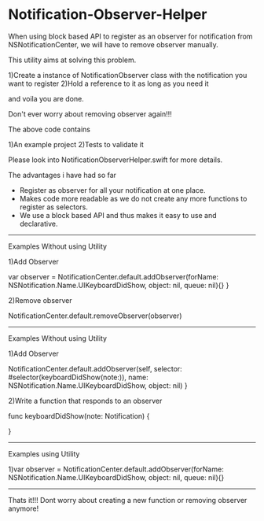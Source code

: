 # Notification-Observer-Helper
When using block based API to register as an observer for notification from NSNotificationCenter, we will have to remove observer manually. 

This utility aims at solving this problem. 

1)Create a instance of NotificationObserver class with the notification you want to register
2)Hold a reference to it as long as you need it

and voila you are done.

Don't ever worry about removing observer again!!!

The above code contains 

1)An example project
2)Tests to validate it

Please look into NotificationObserverHelper.swift for more details.

The advantages i have had so far 

- Register as observer for all your notification at one place.
- Makes code more readable as we do not create any more functions to register as selectors.
- We use a block based API and thus makes it easy to use and declarative.

------------------------------------------------------------------------------------------

Examples Without using Utility 

1)Add Observer

var observer = NotificationCenter.default.addObserver(forName: NSNotification.Name.UIKeyboardDidShow, object: nil, queue: nil){}
}

2)Remove observer 

NotificationCenter.default.removeObserver(observer)

------------------------------------------------------------------------------------------

Examples Without using Utility 

1)Add Observer


NotificationCenter.default.addObserver(self, selector: #selector(keyboardDidShow(note:)), name: NSNotification.Name.UIKeyboardDidShow, object: nil)
}

2)Write a function that responds to an observer 

func keyboardDidShow(note: Notification) {

}

------------------------------------------------------------------------------------------

Examples using Utility 

1)var observer = NotificationCenter.default.addObserver(forName: NSNotification.Name.UIKeyboardDidShow, object: nil, queue: nil){}

------------------------------------------------------------------------------------------

Thats it!!! 
Dont worry about creating a new function or removing observer anymore! 
